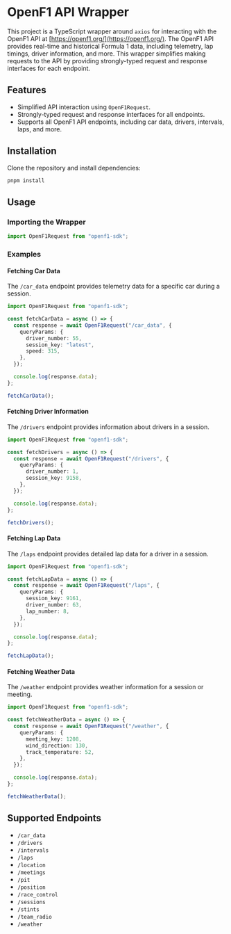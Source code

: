 # OpenF1 API Wrapper

This project is a TypeScript wrapper around `axios` for interacting with the OpenF1 API at [https://openf1.org/](https://openf1.org/). The OpenF1 API provides real-time and historical Formula 1 data, including telemetry, lap timings, driver information, and more. This wrapper simplifies making requests to the API by providing strongly-typed request and response interfaces for each endpoint.

## Features

- Simplified API interaction using `OpenF1Request`.
- Strongly-typed request and response interfaces for all endpoints.
- Supports all OpenF1 API endpoints, including car data, drivers, intervals, laps, and more.


## Installation

Clone the repository and install dependencies:

```bash
pnpm install
```

## Usage

### Importing the Wrapper

```typescript
import OpenF1Request from "openf1-sdk";
```

### Examples

#### Fetching Car Data

The `/car_data` endpoint provides telemetry data for a specific car during a session.

```typescript
import OpenF1Request from "openf1-sdk";

const fetchCarData = async () => {
  const response = await OpenF1Request("/car_data", {
    queryParams: {
      driver_number: 55,
      session_key: "latest",
      speed: 315,
    },
  });

  console.log(response.data);
};

fetchCarData();
```

#### Fetching Driver Information

The `/drivers` endpoint provides information about drivers in a session.

```typescript
import OpenF1Request from "openf1-sdk";

const fetchDrivers = async () => {
  const response = await OpenF1Request("/drivers", {
    queryParams: {
      driver_number: 1,
      session_key: 9158,
    },
  });

  console.log(response.data);
};

fetchDrivers();
```

#### Fetching Lap Data

The `/laps` endpoint provides detailed lap data for a driver in a session.

```typescript
import OpenF1Request from "openf1-sdk";

const fetchLapData = async () => {
  const response = await OpenF1Request("/laps", {
    queryParams: {
      session_key: 9161,
      driver_number: 63,
      lap_number: 8,
    },
  });

  console.log(response.data);
};

fetchLapData();
```

#### Fetching Weather Data

The `/weather` endpoint provides weather information for a session or meeting.

```typescript
import OpenF1Request from "openf1-sdk";

const fetchWeatherData = async () => {
  const response = await OpenF1Request("/weather", {
    queryParams: {
      meeting_key: 1208,
      wind_direction: 130,
      track_temperature: 52,
    },
  });

  console.log(response.data);
};

fetchWeatherData();
```

## Supported Endpoints

- `/car_data`
- `/drivers`
- `/intervals`
- `/laps`
- `/location`
- `/meetings`
- `/pit`
- `/position`
- `/race_control`
- `/sessions`
- `/stints`
- `/team_radio`
- `/weather`



